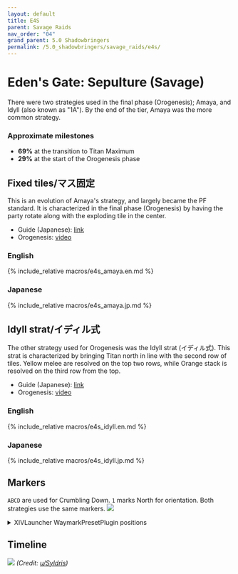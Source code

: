 ```yaml
---
layout: default
title: E4S
parent: Savage Raids
nav_order: "04"
grand_parent: 5.0 Shadowbringers
permalink: /5.0_shadowbringers/savage_raids/e4s/
---
```


# Eden's Gate: Sepulture (Savage)

There were two strategies used in the final phase (Orogenesis); Amaya, and Idyll (also known as "1A"). By the end of the tier, Amaya was the more common strategy.

### Approximate milestones

- **69%** at the transition to Titan Maximum
- **29%** at the start of the Orogenesis phase

## Fixed tiles/マス固定

This is an evolution of Amaya's strategy, and largely became the PF standard. It is characterized in the final phase (Orogenesis) by having the party rotate along with the exploding tile in the center.

- Guide (Japanese): [link](https://jp.finalfantasyxiv.com/lodestone/character/9416493/blog/4188969/)
- Orogenesis: [video](https://youtu.be/wyCey_t9MiI)

### English

{% include_relative macros/e4s_amaya.en.md %}

### Japanese

{% include_relative macros/e4s_amaya.jp.md %}

## Idyll strat/イディル式

The other strategy used for Orogenesis was the Idyll strat (イディル式). This strat is characterized by bringing Titan north in line with the second row of tiles. Yellow melee are resolved on the top two rows, while Orange stack is resolved on the third row from the top.

- Guide (Japanese): [link](https://kanatan.info/archives/18869710.html)
- Orogenesis: [video](https://youtu.be/HRN7Fw9xbrA)

### English

{% include_relative macros/e4s_idyll.en.md %}

### Japanese

{% include_relative macros/e4s_idyll.jp.md %}

## Markers

`ABCD` are used for Crumbling Down. `1` marks North for orientation. Both strategies use the same markers.
![]({{site.baseurl}}/images/5.0_shadowbringers/e4s/markers.jpg)
<details markdown=block>
<summary>XIVLauncher WaymarkPresetPlugin positions</summary>

```json
{
  "Name":"E4S",
  "MapID":690,
  "A":{"X":88.5,"Y":0.0,"Z":88.5,"ID":0,"Active":true},
  "B":{"X":88.5,"Y":0.0,"Z":111.5,"ID":1,"Active":true},
  "C":{"X":111.5,"Y":0.0,"Z":88.5,"ID":2,"Active":true},
  "D":{"X":111.5,"Y":0.0,"Z":111.5,"ID":3,"Active":true},
  "One":{"X":100.0,"Y":0.0,"Z":82.0,"ID":4,"Active":true},
  "Two":{"X":0.0,"Y":0.0,"Z":0.0,"ID":5,"Active":false},
  "Three":{"X":0.0,"Y":0.0,"Z":0.0,"ID":6,"Active":false},
  "Four":{"X":0.0,"Y":0.0,"Z":0.0,"ID":7,"Active":false}
}
```

</details>

## Timeline

![](https://i.redd.it/muhkp07u3bh31.png)
*(Credit: [u/Syldris](https://www.reddit.com/r/ffxiv/comments/cokaco/e4s_rotation_and_timeline_reformed/))*

<script data-goatcounter="https://tuufless.goatcounter.com/count"
        async src="//gc.zgo.at/count.js"></script>
